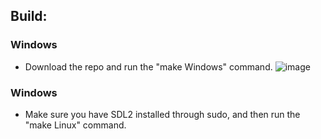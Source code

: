 ## Build:
### Windows
* Download the repo and run the "make Windows" command.
![image](https://github.com/user-attachments/assets/981d1bb5-4c8e-4b62-a4fe-180463a0defd)
### Windows
* Make sure you have SDL2 installed through sudo, and then run the "make Linux" command.
